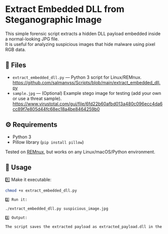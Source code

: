 # Extract Embedded DLL from Steganographic Image

This simple forensic script extracts a hidden DLL payload embedded inside a normal-looking JPG file.  
It is useful for analyzing suspicious images that hide malware using pixel RGB data.

## 📂 Files

- `extract_embedded_dll.py` — Python 3 script for Linux/REMnux. https://github.com/salmanvss/Scripts/blob/main/extract_embedded_dll.py
- `sample.jpg` — (Optional) Example stego image for testing (add your own or use a threat sample). https://www.virustotal.com/gui/file/6fd22b60afbd013a480c096ecc4da6cc89f7e805d44fc68ec18a4be8464259b0

## ⚙️ Requirements

- Python 3
- Pillow library (`pip install pillow`)

Tested on [REMnux](https://remnux.org/), but works on any Linux/macOS/Python environment.

## 🚀 Usage

1️⃣ Make it executable:

```bash
chmod +x extract_embedded_dll.py

2️⃣ Run it:

./extract_embedded_dll.py suspicious_image.jpg

3️⃣ Output:

The script saves the extracted payload as extracted_payload.dll in the same folder.

